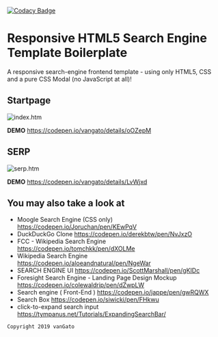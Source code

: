 [![Codacy Badge](https://api.codacy.com/project/badge/Grade/e479e3eaa95144c487e4a0542af9c350)](https://www.codacy.com/app/gaffling/search-engine-template?utm_source=github.com&amp;utm_medium=referral&amp;utm_content=gaffling/search-engine-template&amp;utm_campaign=Badge_Grade)

Responsive HTML5 Search Engine Template Boilerplate
===================================================

A responsive search-engine frontend template - using only HTML5, CSS and a pure CSS Modal (no JavaScript at all)!

Startpage
---------
![index.htm](https://raw.githubusercontent.com/vanGato/search-engine-template/master/img/screen-index.jpg)

**DEMO** https://codepen.io/vangato/details/oOZepM

SERP
----
![serp.htm](https://raw.githubusercontent.com/vanGato/search-engine-template/master/img/screen-serp.jpg)

**DEMO** https://codepen.io/vangato/details/LvWjxd

You may also take a look at
---------------------------

  * Moogle Search Engine (CSS only) https://codepen.io/Joruchan/pen/KEwPqV
  * DuckDuckGo Clone https://codepen.io/derekbtw/pen/NvJxzO
  * FCC - Wikipedia Search Engine https://codepen.io/tomchkk/pen/dXOLMe
  * Wikipedia Search Engine https://codepen.io/aloeandnatural/pen/NgeWar
  * SEARCH ENGINE UI https://codepen.io/ScottMarshall/pen/gKIDc
  * Foresight Search Engine - Landing Page Design Mockup https://codepen.io/colewaldrip/pen/dZwpLW
  * Search engine ( Front-End ) https://codepen.io/jappe/pen/gwRQWX
  * Search Box https://codepen.io/siwicki/pen/FHkwu
  * click-to-expand search input https://tympanus.net/Tutorials/ExpandingSearchBar/


``Copyright 2019 vanGato``
